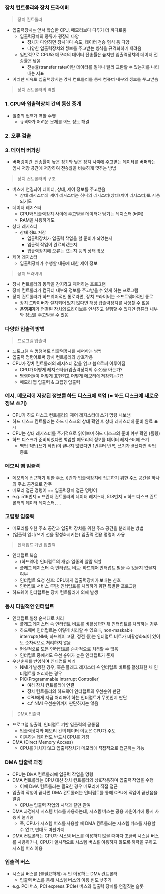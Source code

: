 ### 장치 컨트롤러와 장치 드라이버

> 장치 컨트롤러
> 
- 입출력장치는 앞서 학습한 CPU, 메모리보다 다루기 더 까다로움
    - 입출력장치의 종류가 굉장히 다양
        - 장치가 다양하면 장치마다 속도, 데이터 전송 형식 등 다양
        - 다양한 입출력장치와 정보를 주고받는 방식을 규격화하기 어려움
    - 일반적으로 CPU와 메모리의 데이터 전송률은 높지만 입출력장치의 데이터 전송률은 낮음
        - 전송률(transfer rate)이란 데이터를 얼마나 빨리 교환할 수 있는지를 나타내는 지표
- 이러한 이유로 입출력장치는 장치 컨트롤러를 통해 컴퓨터 내부와 정보를 주고받음

> 장치 컨트롤러의 역할
> 

### 1. CPU와 입출력장치 간의 통신 중개

- 일종의 번역가 역할 수행
    - 규격화가 어려운 문제를 어느 정도 해결

### 2. 오류 검출

### 3. 데이터 버퍼링

- 버퍼링이란, 전송률이 높은 장치와 낮은 장치 사이에 주고받는 데이터를 버퍼라는 임시 저장 공간에 저장하여 전송률을 비슷하게 맞추는 방법

> 장치 컨트롤러의 구조
> 


- 버스에 연결되어 데이터, 상태, 제어 정보를 주고받음
    - 상태 레지스터와 제어 레지스터는 하나의 레지스터(상태/제어 레지스터)로 사용되기도
- 데이터 레지스터
    - CPU와 입출력장치 사이에 주고받을 데이터가 담기는 레지스터 (버퍼)
    - RAM을 사용하기도
- 상태 레지스터
    - 상태 정보 저장
        - 입출력장치가 입출력 작업을 할 준비가 되었는지
        - 입출력 작업이 완료되었는지
        - 입출력장치에 오류는 없는지 등의 상태 정보
- 제어 레지스터
    - 입출력장치가 수행할 내용에 대한 제어 정보

> 장치 드라이버
> 
- 장치 컨트롤러의 동작을 감지하고 제어하는 프로그램
- 장치 컨트롤러가 컴퓨터 내부와 정보를 주고받을 수 있게 하는 프로그램
- 장치 컨트롤러가 하드웨어적인 통로라면, 장치 드라이버는 소프트웨어적인 통로
    - 장치 드라이버가 설치되어 있지 않다면 해당 입출력장치를 사용할 수 없음
    - **운영체제**가 연결된 장치의 드라이브를 인식하고 실행할 수 있다면 컴퓨터 내부와 정보를 주고받을 수 있음

### 다양한 입출력 방법

> 프로그램 입출력
> 
- 프로그램 속 명령어로 입출력장치를 제어하는 방법
- 입출력 명령어로써 장치 컨트롤러와 상호작용
- CPU가 장치 컨트롤러의 레지스터 값을 읽고 씀으로써 이루어짐
    - CPU가 어떻게 레지스터들(입출력장치의 주소)을 아는가?
    - 명령어들이 어떻게 표현되고 어떻게 메모리에 저장되는가?
    - 메모리 맵 입출력 & 고립형 입출력

### 예시. 메모리에 저장된 정보를 하드 디스크에 백업 (= 하드 디스크에 새로운 정보 쓰기)


- CPU가 하드 디스크 컨트롤러의 제어 레지스터에 쓰기 명령 내보냄
- 하드 디스크 컨트롤러는 하드 디스크의 상태 확인 후 상태 레지스터에 준비 완료 표시
- CPU는 상태 레지스터를 주기적으로 읽어보며 하드 디스크의 준비 여부 확인 (폴링)
- 하드 디스크가 준비되었다면 백업할 메모리의 정보를 데이터 레지스터에 쓰기
    - 백업 작업(쓰기 작업)이 끝나지 않았다면 1번부터 반복, 쓰기가 끝났다면 작업 종료

### 메모리 맵 입출력

- 메모리에 접근하기 위한 주소 공간과 입출력장치에 접근하기 위한 주소 공간을 하나의 주소 공간으로 간주
- 메모리 접근 명령어 == 입출력장치 접근 명령어
- e.g. 516번지 = 프린터 컨트롤러의 데이터 레지스터, 518번지 = 하드 디스크 컨트롤러의 데이터 레지스터, ...

### 고립형 입출력


- 메모리를 위한 주소 공간과 입출력 장치를 위한 주소 공간을 분리하는 방법
- (입출력 읽기/쓰기 선을 활성화시키는) 입출력 전용 명령어 사용


> 인터럽트 기반 입출력
> 
- 인터럽트 복습
    - (하드웨어) 인터럽트의 개념: 일종의 알람 역할
    - 플래그 레지스터 속 인터럽트 비트: 하드웨어 인터럽트 받을 수 있을지 없을지 여부
    - 인터럽트 요청 신호: CPU에게 입출력장치가 보내는 신호
    - 인터럽트 서비스 루틴: 인터럽트를 처리하기 위한 특별한 프로그램
- 하드웨어 인터럽트는 장치 컨트롤러에 의해 발생

### 동시 다발적인 인터럽트

- 인터럽트 발생 순서대로 처리
    - 플래그 레지스터 속 인터럽트 비트를 비활성화한 채 인터럽트를 처리하는 경우
    - 하드웨어 인터럽트는 이렇게 처리할 수 있으나, non-maskable interrupt(NMI; 하드웨어 고장, 정전 등)는 인터럽트 비트가 비활성화되어 있어도 순차적으로 처리하지 않음
    - 현실적으로 모든 인터럽트를 순차적으로 처리할 수 없음
    - 인터럽트 중에서도 우선 순위가 높은 인터럽트가 존재
- 우선순위를 반영하여 인터럽트 처리
    - NMI가 발생한 경우, 혹은 플래그 레지스터 속 인터럽트 비트를 활성화한 채 인터럽트를 처리하는 경우
    - PIC(Programmable Interrupt Controller)
        - 여러 장치 컨트롤러에 연결
        - 장치 컨트롤러의 하드웨어 인터럽트의 우선순위 판단
        - CPU에게 지금 처리해야 하는 인터럽트가 무엇인지 판단
        - c.f. NMI 우선순위까지 판단하지는 않음

> DMA 입출력
> 
- 프로그램 입출력, 인터럽트 기반 입출력의 공통점
    - 입출력장치와 메모리 간의 데이터 이동은 CPU가 주도
    - 이동하는 데이터도 반드시 CPU를 거침
- DMA (Direct Memory Access)
    - CPU를 거치지 않고 입출력장치가 메모리에 직접적으로 접근하는 기능

### DMA 입출력 과정

- CPU는 DMA 컨트롤러에 입출력 작업을 명령
- DMA 컨트롤러는 CPU 대신 장치 컨트롤러와 상호작용하며 입출력 작업을 수행
    - 이때 DMA 컨트롤러는 필요한 경우 메모리에 직접 접근
- 입출력 작업이 끝나면 DMA 컨트롤러는 인터럽트를 통해 CPU에 작업이 끝났음을 알림
    - CPU는 입출력 작업의 시작과 끝만 관여
- DMA 과정에서 시스템 버스를 사용하는데, 시스템 버스는 공용 자원이기에 동시 사용이 불가능
    - 즉, CPU가 시스템 버스를 사용할 때 DMA 컨트롤러는 시스템 버스를 사용할 수 없고, 반대도 마찬가지
- DMA 컨트롤러는 CPU가 시스템 버스를 이용하지 않을 때마다 조금씩 시스템 버스를 사용하거나, CPU가 일시적으로 시스템 버스를 이용하지 않도록 허락을 구하고 시스템 버스 이용

### 입출력 버스


- 시스템 버스를 (불필요하게) 두 번 이용하는 DMA 컨트롤러
    - 입출력 버스를 통해 시스템 버스의 이용 빈도 낮추기
- e.g. PCI 버스, PCI express (PCIe) 버스와 입출력 장치를 연결짓는 슬롯